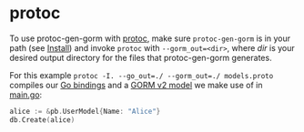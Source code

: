 # protoc

To use protoc-gen-gorm with [protoc](https://grpc.io/docs/protoc-installation/), make sure `protoc-gen-gorm` is in your path (see [Install](https://complex64.github.io/protoc-gen-gorm/#install)) and invoke `protoc` with `--gorm_out=<dir>`, where _dir_ is your desired output directory for the files that protoc-gen-gorm generates.

For this example `protoc -I. --go_out=./ --gorm_out=./ models.proto` compiles our [Go bindings](/examples/protoc/pb/models.pb.go) and a [GORM v2 model](/examples/protoc/pb/models_gorm.pb.go) we make use of in [main.go](/examples/protoc/main.go):

```go
alice := &pb.UserModel{Name: "Alice"}
db.Create(alice)
```
